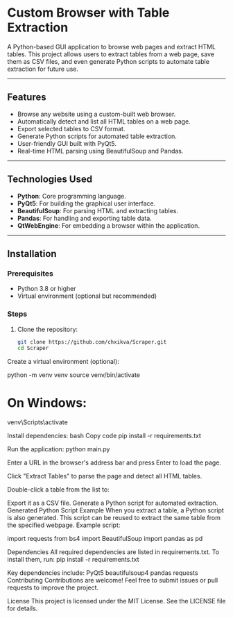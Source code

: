 # Custom Browser with Table Extraction

A Python-based GUI application to browse web pages and extract HTML tables. This project allows users to extract tables from a web page, save them as CSV files, and even generate Python scripts to automate table extraction for future use.

---

## Features

- Browse any website using a custom-built web browser.
- Automatically detect and list all HTML tables on a web page.
- Export selected tables to CSV format.
- Generate Python scripts for automated table extraction.
- User-friendly GUI built with PyQt5.
- Real-time HTML parsing using BeautifulSoup and Pandas.

---

## Technologies Used

- **Python**: Core programming language.
- **PyQt5**: For building the graphical user interface.
- **BeautifulSoup**: For parsing HTML and extracting tables.
- **Pandas**: For handling and exporting table data.
- **QtWebEngine**: For embedding a browser within the application.

---

## Installation

### Prerequisites
- Python 3.8 or higher
- Virtual environment (optional but recommended)

### Steps
1. Clone the repository:
   ```bash
   git clone https://github.com/chxikva/Scraper.git
   cd Scraper
Create a virtual environment (optional):

python -m venv venv
source venv/bin/activate 

# On Windows:
venv\Scripts\activate

Install dependencies:
bash
Copy code
pip install -r requirements.txt

Run the application:
python main.py

Enter a URL in the browser's address bar and press Enter to load the page.

Click "Extract Tables" to parse the page and detect all HTML tables.

Double-click a table from the list to:

Export it as a CSV file.
Generate a Python script for automated extraction.
Generated Python Script Example
When you extract a table, a Python script is also generated. This script can be reused to extract the same table from the specified webpage. Example script:

import requests
from bs4 import BeautifulSoup
import pandas as pd

Dependencies
All required dependencies are listed in requirements.txt. To install them, run: pip install -r requirements.txt

Key dependencies include:
PyQt5
beautifulsoup4
pandas
requests
Contributing
Contributions are welcome! Feel free to submit issues or pull requests to improve the project.

License
This project is licensed under the MIT License. See the LICENSE file for details.
